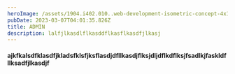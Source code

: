 ```yaml
---
heroImage: /assets/1904.i402.010..web-development-isometric-concept-4x1.jpg
pubDate: 2023-03-07T04:01:35.826Z
title: ADMIN
description: lalfjlkasdlflkasddflkasflkasdfjlkasj
---
```

#### a﻿jkfkalsdfklasdfjkladsfklsfjksflasdjdfllkasdjflksjdljdflkdflksjfsadlkjfaskldfllksadfjlkasdjf